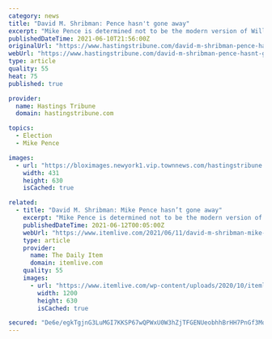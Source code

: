 ```yaml
---
category: news
title: "David M. Shribman: Pence hasn't gone away"
excerpt: "Mike Pence is determined not to be the modern version of William R. King, William A. Wheeler or Charles W. Fairbanks."
publishedDateTime: 2021-06-10T21:56:00Z
originalUrl: "https://www.hastingstribune.com/david-m-shribman-pence-hasnt-gone-away/article_b0b8e996-ca36-11eb-a591-27270006269c.html"
webUrl: "https://www.hastingstribune.com/david-m-shribman-pence-hasnt-gone-away/article_b0b8e996-ca36-11eb-a591-27270006269c.html"
type: article
quality: 55
heat: 75
published: true

provider:
  name: Hastings Tribune
  domain: hastingstribune.com

topics:
  - Election
  - Mike Pence

images:
  - url: "https://bloximages.newyork1.vip.townnews.com/hastingstribune.com/content/tncms/assets/v3/editorial/b/08/b083e46c-fa4e-11e9-b175-9bbfa0456bc7/5db83c86c6ab0.image.jpg?resize=431%2C630"
    width: 431
    height: 630
    isCached: true

related:
  - title: "David M. Shribman: Mike Pence hasn’t gone away"
    excerpt: "Mike Pence is determined not to be the modern version of William R. King, William A. Wheeler or Charles W. Fairbanks. The three — vice presidents under Franklin Pierce, Rutherford B. Hayes and Theodore Roosevelt,"
    publishedDateTime: 2021-06-12T00:05:00Z
    webUrl: "https://www.itemlive.com/2021/06/11/david-m-shribman-mike-pence-hasnt-gone-away/"
    type: article
    provider:
      name: The Daily Item
      domain: itemlive.com
    quality: 55
    images:
      - url: "https://www.itemlive.com/wp-content/uploads/2020/10/itemlive-opengraph-2.jpg"
        width: 1200
        height: 630
        isCached: true

secured: "De6e/egkTgjnG3LuMGI7KKSP67wQPWxU0W3hZjTFGENUeobhhBrHH7PnGf3MqUoDAwrPyQ6bRTmLB8v2rsMiFskBBQMCRxJo5Gke7ZYJf5kBMFZAU2+IWy+viVvuQzTpZgHJXLvj4Ii/l2qc5q5ixxLjkFPdbM7yG3sOa32u3Qhxb358qiPIE5hFUQUbu0dgyq0z6W5JMKF18v04NzbhVYEHtGNF+c3GdKcav/yOWmfpo+WJ+XfohP+bnEahCSrYQoW5rGloss3UHkZkr2Tj67uYDYkpEFN1Rgd6Wn6+ppGdm3yhaxhbkPZNSb9eGZ+TiapjSvKi6m+wNmwvXbR2SPKY12lc/D1rLtK8ReYrb64=;14G9lq4qefykpZN23242YQ=="
---
```


